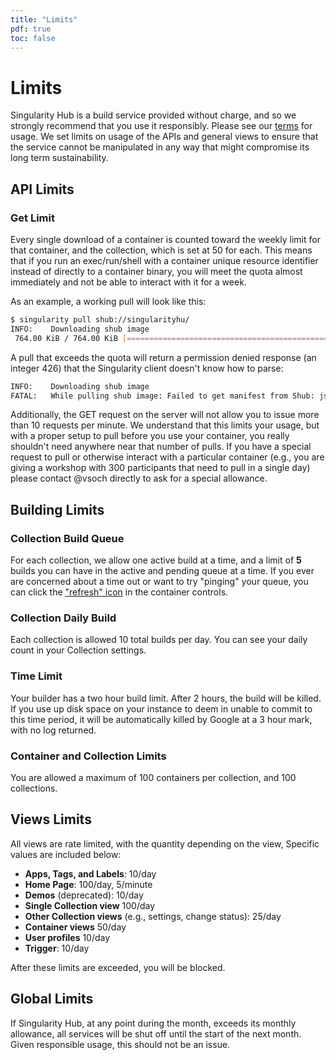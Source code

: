 ```yaml
---
title: "Limits"
pdf: true
toc: false
---
```


# Limits

Singularity Hub is a build service provided without charge, and so we strongly recommend that you use it responsibly. Please see our [terms](usage-agreement) for usage. We set limits
on usage of the APIs and general views to ensure that the service cannot be manipulated
in any way that might compromise its long term sustainability.

## API Limits

### Get Limit

Every single download of a container is counted toward the weekly limit for that container,
and the collection, which is set at 50 for each. This means that if you run an exec/run/shell with a container unique
resource identifier instead of directly to a container binary, you will meet the quota
almost immediately and not be able to interact with it for a week.

As an example, a working pull will look like this:

```bash
$ singularity pull shub://singularityhu/
INFO:    Downloading shub image
 764.00 KiB / 764.00 KiB [=============================================================================] 100.00% 3.10 MiB/s 0s
```

A pull that exceeds the quota will return a permission denied response (an integer 426)
that the Singularity client doesn't know how to parse:

```bash
INFO:    Downloading shub image
FATAL:   While pulling shub image: Failed to get manifest from Shub: json: cannot unmarshal number into Go value of type cliee
```

Additionally, the GET request on the server will not allow you to issue more
than 10 requests per minute. We understand that this limits your usage, but
with a proper setup to pull before you use your container, you really shouldn't need
anywhere near that number of pulls. If you have a special request to pull or otherwise
interact with a particular container (e.g., you are giving a workshop with 300
participants that need to pull in a single day) please 
contact @vsoch directly to ask for a special allowance.

## Building Limits

### Collection Build Queue

For each collection, we allow one active build at a time, and a limit of **5** builds you can have in the active and pending queue at a time. If you ever are concerned about a time out or want to try "pinging" your queue, you can click the ["refresh" icon](https://upload.wikimedia.org/wikipedia/commons/thumb/9/9a/Refresh_font_awesome.svg/512px-Refresh_font_awesome.svg.png) in the container controls. 

### Collection Daily Build

Each collection is allowed 10 total builds per day. You can see your daily count
in your Collection settings.

### Time Limit

Your builder has a two hour build limit. After 2 hours, the build will be killed.
If you use up disk space on your instance to deem in unable to commit to this time
period, it will be automatically killed by Google at a 3 hour mark, with no log returned.

### Container and Collection Limits
You are allowed a maximum of 100 containers per collection, and 100 collections.

## Views Limits

All views are rate limited, with the quantity depending on the view, Specific values
are included below:

 - **Apps, Tags, and Labels**: 10/day
 - **Home Page**: 100/day, 5/minute
 - **Demos** (deprecated): 10/day
 - **Single Collection view** 100/day
 - **Other Collection views** (e.g., settings, change status): 25/day
 - **Container views** 50/day
 - **User profiles** 10/day
 - **Trigger**: 10/day

After these limits are exceeded, you will be blocked.

## Global Limits

If Singularity Hub, at any point during the month, exceeds its monthly allowance,
all services will be shut off until the start of the next month. Given
responsible usage, this should not be an issue.

